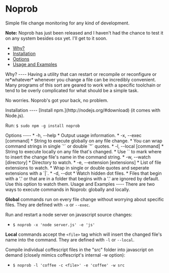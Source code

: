 Noprob
====
Simple file change monitoring for any kind of development.

**Note:** Noprob has just been released and I haven't had the chance to test it on any system besides osx yet.  I'll get to it soon.

* [Why?](#a)
* [Installation](#b)
* [Options](#c)
* [Usage and Examples](#d)

<a name='a' />
Why?
----
Having a utility that can restart or recompile or reconfigure or re*whatever* whenever you change a file can be incredibly convenient.  Many programs of this sort are geared to work with a specific toolchain or tend to be overly complicated for what should be a simple task.

No worries.  Noprob's got your back, no problem.

<a name='b' />
Installation
----
[Install npm.](http://nodejs.org/#download) (it comes with Node.js).

Run: `$ sudo npm -g install noprob`

<a name='c' />
Options
----
* -h, --help
	* Output usage information.
* -x, --exec [command]
	* String to execute globally on any file change.
	* You can wrap command strings in single `'` or double `"` quotes.
* -l, --local [command]
	* String to execute locally on any file that's changed.
	* Use `<file>` to mark where to insert the change file's name in the command string.
* -w, --watch [directory]
	* Directory to watch.
* -e, --extension [extensions]
	* List of file extensions to watch.
	* Wrap in single or double quotes and seperate extensions with a `|`.
* -d, --dot
	* Watch hidden dot files.
	* Files that begin with a '.' or that are in a folder that begins with a '.' are ignored by default.  Use this option to watch them.

<a name='d' />
Usage and Examples
----
There are two ways to execute commands in Noprob: globally and locally.

**Global** commands run on every file change without worrying about specific files.  They are defined with `-x` or `--exec`.

Run and restart a node server on javascript source changes:
* `$ noprob -x 'node server.js' -e 'js'`

**Local** commands accept the `<file>` tag which will insert the changed file's name into the command.  They are defined with `-l` or `--local`.

Compile individual coffescript files in the "src" folder into javascript on demand (closely mimics coffescript's internal -w option):
* `$ noprob -l 'coffee -c <file>' -e 'coffee' -w src`
